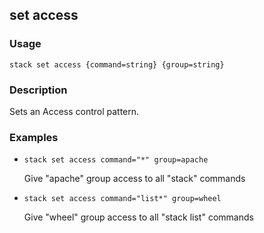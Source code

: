 ## set access

### Usage

`stack set access {command=string} {group=string}`

### Description

Sets an Access control pattern.

### Examples

* `stack set access command="*" group=apache`

   Give "apache" group access to all "stack" commands

* `stack set access command="list*" group=wheel`

   Give "wheel" group access to all "stack list" commands



